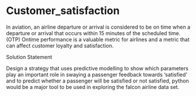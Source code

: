 # Customer_satisfaction

In aviation, an airline departure or arrival is considered to be on time when a departure or arrival that occurs within 15 minutes of the scheduled time. (OTP) Ontime performance is a valuable metric for airlines and a metric that can affect customer loyalty and satisfaction. 

Solution Statement

Design a strategy that uses predictive modelling to show which parameters play an important role in swaying a passenger feedback towards ‘satisfied’ and to predict whether a passenger will be satisfied or not satisfied, python would be a major tool to be used in exploring the falcon airline data set.  
